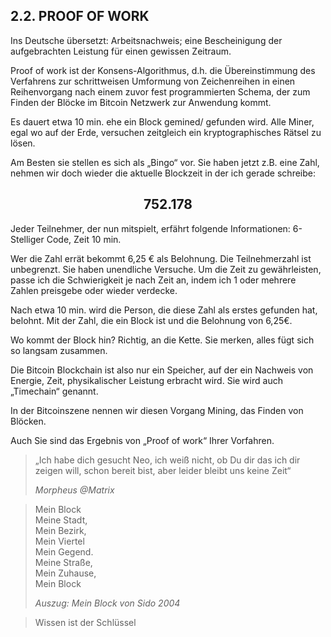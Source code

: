 ## 2.2. PROOF OF WORK

Ins Deutsche übersetzt: Arbeitsnachweis; eine Bescheinigung der
aufgebrachten Leistung für einen gewissen Zeitraum.

Proof of work ist der Konsens-Algorithmus, d.h. die
Übereinstimmung des Verfahrens zur schrittweisen Umformung von Zeichenreihen in einen Reihenvorgang nach einem zuvor fest programmierten Schema, der zum Finden der Blöcke
im Bitcoin Netzwerk zur Anwendung kommt.

Es dauert etwa 10 min. ehe ein Block gemined/
gefunden wird. Alle Miner, egal wo auf
der Erde, versuchen zeitgleich ein kryptographisches Rätsel zu lösen. 

Am Besten sie stellen es sich als „Bingo“ vor. Sie haben
jetzt z.B. eine Zahl, nehmen wir doch wieder die
aktuelle Blockzeit in der ich gerade schreibe:

<center>

## 752.178

</center>

Jeder Teilnehmer, der nun mitspielt, erfährt folgende Informationen: 6-Stelliger Code, Zeit 10 min.

Wer die Zahl errät bekommt 6,25 € als Belohnung. Die Teilnehmerzahl ist unbegrenzt. Sie haben unendliche Versuche. Um die Zeit zu gewährleisten, passe ich die
Schwierigkeit je nach Zeit an, indem ich 1 oder
mehrere Zahlen preisgebe oder wieder verdecke.

Nach etwa 10 min. wird die Person, die diese Zahl als
erstes gefunden hat, belohnt. Mit der Zahl, die ein
Block ist und die Belohnung von 6,25€.

Wo kommt der Block hin? Richtig, an die Kette. Sie merken, alles fügt sich so langsam zusammen.

Die Bitcoin Blockchain ist also nur ein Speicher, auf
der ein Nachweis von Energie, Zeit, physikalischer
Leistung erbracht wird. Sie wird auch „Timechain“
genannt.

In der Bitcoinszene nennen wir diesen Vorgang
Mining, das Finden von Blöcken.

Auch Sie sind das Ergebnis von „Proof of work“ Ihrer
Vorfahren.

> „Ich habe dich gesucht Neo, ich weiß
> nicht, ob Du dir das ich dir zeigen will,
> schon bereit bist, aber leider bleibt uns
> keine Zeit“
>
> *Morpheus @Matrix*


> Mein Block<br>
> Meine Stadt,<br>
> Mein Bezirk,<br>
> Mein Viertel<br>
> Mein Gegend.<br>
> Meine Straße,<br>
> Mein Zuhause,<br>
> Mein Block<br>
> 
> *Auszug: Mein Block von Sido 2004*


> Wissen ist der Schlüssel
